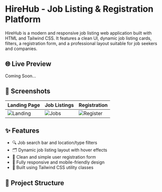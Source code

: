 # HireHub - Job Listing & Registration Platform

HireHub is a modern and responsive job listing web application built with HTML and Tailwind CSS. It features a clean UI, dynamic job listing cards, filters, a registration form, and a professional layout suitable for job seekers and companies.

## 🌐 Live Preview

Coming Soon...

## 📸 Screenshots

| Landing Page | Job Listings | Registration |
|--------------|--------------|---------------|
| ![Landing](screenshots/landing.png) | ![Jobs](screenshots/jobs.png) | ![Register](screenshots/register.png) |

## ✨ Features

- 🔍 Job search bar and location/type filters
- 🗂 Dynamic job listing layout with hover effects
- 📄 Clean and simple user registration form
- 🌈 Fully responsive and mobile-friendly design
- 🧩 Built using Tailwind CSS utility classes

## 📁 Project Structure

